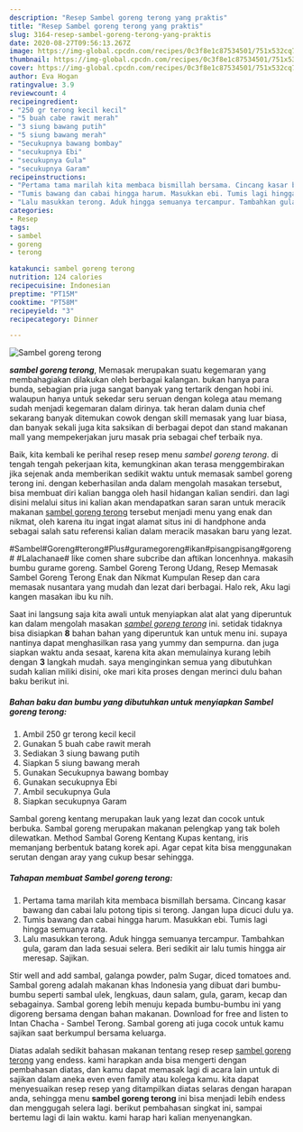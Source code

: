 ```yaml
---
description: "Resep Sambel goreng terong yang praktis"
title: "Resep Sambel goreng terong yang praktis"
slug: 3164-resep-sambel-goreng-terong-yang-praktis
date: 2020-08-27T09:56:13.267Z
image: https://img-global.cpcdn.com/recipes/0c3f8e1c87534501/751x532cq70/sambel-goreng-terong-foto-resep-utama.jpg
thumbnail: https://img-global.cpcdn.com/recipes/0c3f8e1c87534501/751x532cq70/sambel-goreng-terong-foto-resep-utama.jpg
cover: https://img-global.cpcdn.com/recipes/0c3f8e1c87534501/751x532cq70/sambel-goreng-terong-foto-resep-utama.jpg
author: Eva Hogan
ratingvalue: 3.9
reviewcount: 4
recipeingredient:
- "250 gr terong kecil kecil"
- "5 buah cabe rawit merah"
- "3 siung bawang putih"
- "5 siung bawang merah"
- "Secukupnya bawang bombay"
- "secukupnya Ebi"
- "secukupnya Gula"
- "secukupnya Garam"
recipeinstructions:
- "Pertama tama marilah kita membaca bismillah bersama. Cincang kasar bawang dan cabai lalu potong tipis si terong. Jangan lupa dicuci dulu ya."
- "Tumis bawang dan cabai hingga harum. Masukkan ebi. Tumis lagi hingga semuanya rata."
- "Lalu masukkan terong. Aduk hingga semuanya tercampur. Tambahkan gula, garam dan lada sesuai selera. Beri sedikit air lalu tumis hingga air meresap. Sajikan."
categories:
- Resep
tags:
- sambel
- goreng
- terong

katakunci: sambel goreng terong 
nutrition: 124 calories
recipecuisine: Indonesian
preptime: "PT15M"
cooktime: "PT58M"
recipeyield: "3"
recipecategory: Dinner

---
```



![Sambel goreng terong](https://img-global.cpcdn.com/recipes/0c3f8e1c87534501/751x532cq70/sambel-goreng-terong-foto-resep-utama.jpg)

<b><i>sambel goreng terong</i></b>, Memasak merupakan suatu kegemaran yang membahagiakan dilakukan oleh berbagai kalangan. bukan hanya para bunda, sebagian pria juga sangat banyak yang tertarik dengan hobi ini. walaupun hanya untuk sekedar seru seruan dengan kolega atau memang sudah menjadi kegemaran dalam dirinya. tak heran dalam dunia chef sekarang banyak ditemukan cowok dengan skill memasak yang luar biasa, dan banyak sekali juga kita saksikan di berbagai depot dan stand makanan mall yang mempekerjakan juru masak pria sebagai chef terbaik nya.

Baik, kita kembali ke perihal resep resep menu <i>sambel goreng terong</i>. di tengah tengah pekerjaan kita, kemungkinan akan terasa menggembirakan jika sejenak anda memberikan sedikit waktu untuk memasak sambel goreng terong ini. dengan keberhasilan anda dalam mengolah masakan tersebut, bisa membuat diri kalian bangga oleh hasil hidangan kalian sendiri. dan lagi disini melalui situs ini kalian akan mendapatkan saran saran untuk meracik makanan <u>sambel goreng terong</u> tersebut menjadi menu yang enak dan nikmat, oleh karena itu ingat ingat alamat situs ini di handphone anda sebagai salah satu referensi kalian dalam meracik masakan baru yang lezat.

#Sambel#Goreng#terong#Plus#guramegoreng#ikan#pisangpisang#goreng# #Lalachanae# like comen share subcribe dan aftikan loncenhnya. makasih bumbu gurame goreng. Sambel Goreng Terong Udang, Resep Memasak Sambel Goreng Terong Enak dan Nikmat Kumpulan Resep dan cara memasak nusantara yang mudah dan lezat dari berbagai. Halo rek, Aku lagi kangen masakan ibu ku nih.


Saat ini langsung saja kita awali untuk menyiapkan alat alat yang diperuntuk kan dalam mengolah masakan <u><i>sambel goreng terong</i></u> ini. setidak tidaknya bisa disiapkan <b>8</b> bahan bahan yang diperuntuk kan untuk menu ini. supaya nantinya dapat menghasilkan rasa yang yummy dan sempurna. dan juga siapkan waktu anda sesaat, karena kita akan memulainya kurang lebih dengan <b>3</b> langkah mudah. saya menginginkan semua yang dibutuhkan sudah kalian miliki disini, oke mari kita proses dengan merinci dulu bahan baku berikut ini.

<!--inarticleads1-->

##### Bahan baku dan bumbu yang dibutuhkan untuk menyiapkan Sambel goreng terong:

1. Ambil 250 gr terong kecil kecil
1. Gunakan 5 buah cabe rawit merah
1. Sediakan 3 siung bawang putih
1. Siapkan 5 siung bawang merah
1. Gunakan Secukupnya bawang bombay
1. Gunakan secukupnya Ebi
1. Ambil secukupnya Gula
1. Siapkan secukupnya Garam


Sambal goreng kentang merupakan lauk yang lezat dan cocok untuk berbuka. Sambal goreng merupakan makanan pelengkap yang tak boleh dilewatkan. Method Sambal Goreng Kentang Kupas kentang, iris memanjang berbentuk batang korek api. Agar cepat kita bisa menggunakan serutan dengan aray yang cukup besar sehingga. 

<!--inarticleads2-->

##### Tahapan membuat Sambel goreng terong:

1. Pertama tama marilah kita membaca bismillah bersama. Cincang kasar bawang dan cabai lalu potong tipis si terong. Jangan lupa dicuci dulu ya.
1. Tumis bawang dan cabai hingga harum. Masukkan ebi. Tumis lagi hingga semuanya rata.
1. Lalu masukkan terong. Aduk hingga semuanya tercampur. Tambahkan gula, garam dan lada sesuai selera. Beri sedikit air lalu tumis hingga air meresap. Sajikan.


Stir well and add sambal, galanga powder, palm Sugar, diced tomatoes and. Sambal goreng adalah makanan khas Indonesia yang dibuat dari bumbu-bumbu seperti sambal ulek, lengkuas, daun salam, gula, garam, kecap dan sebagainya. Sambal goreng lebih menuju kepada bumbu-bumbu ini yang digoreng bersama dengan bahan makanan. Download for free and listen to Intan Chacha - Sambel Terong. Sambal goreng ati juga cocok untuk kamu sajikan saat berkumpul bersama keluarga. 

Diatas adalah sedikit bahasan makanan tentang resep resep <u>sambel goreng terong</u> yang endess. kami harapkan anda bisa mengerti dengan pembahasan diatas, dan kamu dapat memasak lagi di acara lain untuk di sajikan dalam aneka even even family atau kolega kamu. kita dapat menyesuaikan resep resep yang ditampilkan diatas selaras dengan harapan anda, sehingga menu <b>sambel goreng terong</b> ini bisa menjadi lebih endess dan menggugah selera lagi. berikut pembahasan singkat ini, sampai bertemu lagi di lain waktu. kami harap hari kalian menyenangkan.
